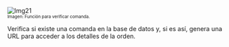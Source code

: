 ![Img21](/img/bot/img21.png)\
<sub><sup>Imagen: Función para verificar comanda.</sup></sub>

Verifica si existe una comanda en la base de datos y, si es así, genera una URL para acceder a los detalles de la orden.
